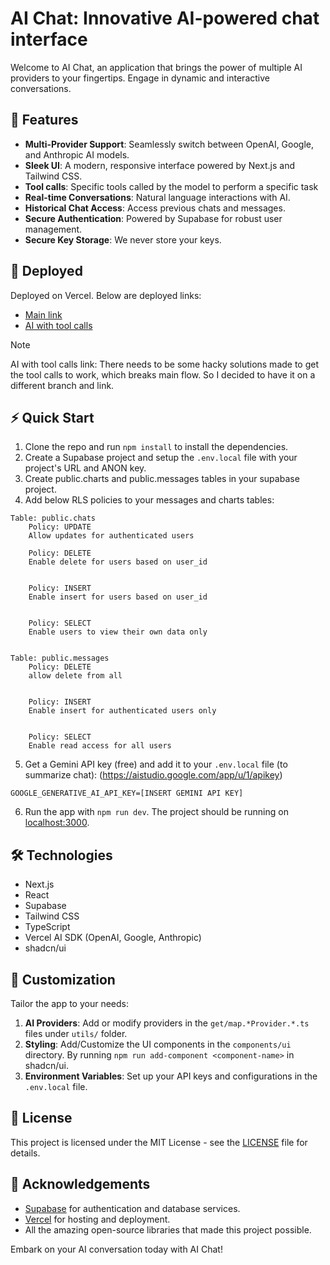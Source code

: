 # AI Chat: Innovative AI-powered chat interface

Welcome to AI Chat, an application that brings the power of multiple AI providers to your fingertips. Engage in dynamic and interactive conversations.

## 🌟 Features

- **Multi-Provider Support**: Seamlessly switch between OpenAI, Google, and Anthropic AI models.
- **Sleek UI**: A modern, responsive interface powered by Next.js and Tailwind CSS.
- **Tool calls**: Specific tools called by the model to perform a specific task
- **Real-time Conversations**: Natural language interactions with AI.
- **Historical Chat Access**: Access previous chats and messages.
- **Secure Authentication**: Powered by Supabase for robust user management.
- **Secure Key Storage**: We never store your keys.

## 🚀 Deployed
Deployed on Vercel. Below are deployed links:
- [Main link](https://ai-chat-git-main-joseph-s-projects.vercel.app/)
- [AI with tool calls](https://ai-chat-interface-git-tools-sinan-talha-kosars-projects.vercel.app/?_vercel_share=ocMKt7tWKS5dmGZEgmLvom2EuLZ9Md9K)

> [!NOTE]
> AI with tool calls link: There needs to be some hacky solutions made to get the tool calls to work, which breaks main flow. So I decided to have it on a different branch and link.

## ⚡ Quick Start

1. Clone the repo and run `npm install` to install the dependencies.
2. Create a Supabase project and setup the `.env.local` file with your project's URL and ANON key.
3. Create public.charts and public.messages tables in your supabase project.
4. Add below RLS policies to your messages and charts tables:
```
Table: public.chats
    Policy: UPDATE
    Allow updates for authenticated users

    Policy: DELETE
    Enable delete for users based on user_id


    Policy: INSERT
    Enable insert for users based on user_id


    Policy: SELECT
    Enable users to view their own data only


Table: public.messages
    Policy: DELETE
    allow delete from all


    Policy: INSERT
    Enable insert for authenticated users only


    Policy: SELECT
    Enable read access for all users
```
5. Get a Gemini API key (free) and add it to your `.env.local` file (to summarize chat): (https://aistudio.google.com/app/u/1/apikey)
```
GOOGLE_GENERATIVE_AI_API_KEY=[INSERT GEMINI API KEY]
```
6. Run the app with `npm run dev`. The project should be running on [localhost:3000](http://localhost:3000/).


## 🛠️ Technologies

- Next.js
- React
- Supabase
- Tailwind CSS
- TypeScript
- Vercel AI SDK (OpenAI, Google, Anthropic)
- shadcn/ui
## 🎨 Customization

Tailor the app to your needs:

1. **AI Providers**: Add or modify providers in the `get/map.*Provider.*.ts` files under `utils/` folder.
2. **Styling**: Add/Customize the UI components in the `components/ui` directory. By running `npm run add-component <component-name>` in shadcn/ui.
3. **Environment Variables**: Set up your API keys and configurations in the `.env.local` file.

## 📜 License

This project is licensed under the MIT License - see the [LICENSE](LICENSE) file for details.

## 🙏 Acknowledgements

- [Supabase](https://supabase.com/) for authentication and database services.
- [Vercel](https://vercel.com/) for hosting and deployment.
- All the amazing open-source libraries that made this project possible.

Embark on your AI conversation today with AI Chat!